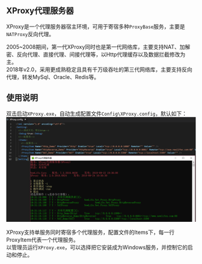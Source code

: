 ## XProxy代理服务器
XProxy是一个代理服务器宿主环境，可用于寄宿多种`ProxyBase`服务，主要是`NATProxy`反向代理。  

2005~2008期间，第一代XProxy同时也是第一代网络库，主要支持NAT、加解密、反向代理、直接代理、间接代理等，以Http代理缓存以及数据拦截修改为主。  
2018年v2.0，采用更成熟稳定且具有千万级吞吐的第三代网络库，主要支持反向代理，转发MySql、Oracle、Redis等。  

## 使用说明
双击启动`XProxy.exe`，自动生成配置文件`Config\XProxy.config`，默认如下：
![Demo](Doc/Demo.png)

XProxy支持单服务同时寄宿多个代理服务，配置文件的Items下，每一行ProxyItem代表一个代理服务。  
以管理员运行`XProxy.exe`，可以选择把它安装成为Windows服务，并控制它的启动和停止。  